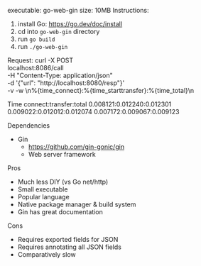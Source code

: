 executable: go-web-gin
size: 10MB
Instructions:
1. install Go: https://go.dev/doc/install
2. cd into `go-web-gin` directory
3. run `go build`
4. run `./go-web-gin`

Request:
curl -X POST \
localhost:8086/call \
-H "Content-Type: application/json" \
-d '{"url": "http://localhost:8080/resp"}' \
-v -w \\n%{time_connect}:%{time_starttransfer}:%{time_total}\\n

Time
connect:transfer:total
0.008121:0.012240:0.012301
0.009022:0.012012:0.012074
0.007172:0.009067:0.009123

Dependencies
- Gin
    - https://github.com/gin-gonic/gin
    - Web server framework

Pros
- Much less DIY (vs Go net/http)
- Small executable
- Popular language
- Native package manager & build system
- Gin has great documentation

Cons
- Requires exported fields for JSON
- Requires annotating all JSON fields
- Comparatively slow